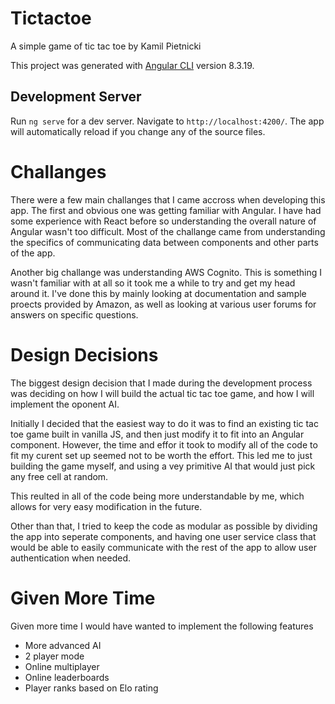 # Tictactoe

A simple game of tic tac toe by Kamil Pietnicki

This project was generated with [Angular CLI](https://github.com/angular/angular-cli) version 8.3.19.

## Development Server

Run `ng serve` for a dev server. Navigate to `http://localhost:4200/`. The app will automatically reload if you change any of the source files.

# Challanges

There were a few main challanges that I came accross when developing this app. The first and obvious one was getting familiar with Angular. I have had some experience with React before so understanding the overall nature of Angular wasn't too difficult. Most of the challange came from understanding the specifics of communicating data between components and other parts of the app.

Another big challange was understanding AWS Cognito. This is something I wasn't familiar with at all so it took me a while to try and get my head around it. I've done this by mainly looking at documentation and sample proects provided by Amazon, as well as looking at various user forums for answers on specific questions.

# Design Decisions 

The biggest design decision that I made during the development process was deciding on how I will build the actual tic tac toe game, and how I will implement the oponent AI.

Initially I decided that the easiest way to do it was to find an existing tic tac toe game built in vanilla JS, and then just modify it to fit into an Angular component. However, the time and effor it took to modify all of the code to fit my curent set up seemed not to be worth the effort. This led me to just building the game myself, and using a vey primitive AI that would just pick any free cell at random. 

This reulted in all of the code being more understandable by me, which allows for very easy modification in the future.

Other than that, I tried to keep the code as modular as possible by dividing the app into seperate components, and having one user service class that would be able to easily communicate with the rest of the app to allow user authentication when needed.

# Given More Time

Given more time I would have wanted to implement the following features

- More advanced AI
- 2 player mode
- Online multiplayer
- Online leaderboards 
- Player ranks based on Elo rating